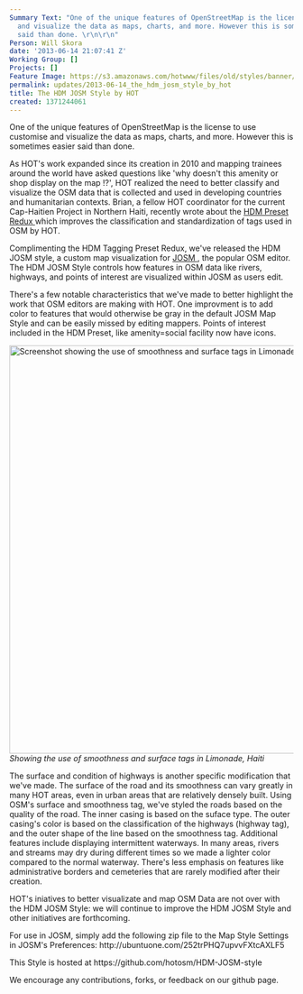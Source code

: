 ```yaml
---
Summary Text: "One of the unique features of OpenStreetMap is the license to use customise
  and visualize the data as maps, charts, and more. However this is sometimes easier
  said than done. \r\n\r\n"
Person: Will Skora
date: '2013-06-14 21:07:41 Z'
Working Group: []
Projects: []
Feature Image: https://s3.amazonaws.com/hotwww/files/old/styles/banner/public/image.jpeg
permalink: updates/2013-06-14_the_hdm_josm_style_by_hot
title: The HDM JOSM Style by HOT
created: 1371244061
---
```

<p>One of the unique features of OpenStreetMap is the license to use customise and visualize the data as maps, charts, and more. However this is sometimes easier said than done.</p><p>As HOT's work expanded since its creation in 2010 and mapping trainees around the world have asked questions like 'why doesn't this amenity or shop display on the map !?', HOT realized the need to better classify and visualize the OSM data that is collected and used in developing countries and humanitarian contexts. Brian, a fellow HOT coordinator for the current Cap-Haitien Project in Northern Haiti, recently wrote about the <a href="http://hot.openstreetmap.org/updates/2013-06-07_humanitarian_data_model_redux"> HDM Preset Redux </a> which improves the classification and standardization of tags used in OSM by HOT.</p><p>Complimenting the HDM Tagging Preset Redux, we've released the HDM JOSM style, a custom map visualization for <a href="http://josm.openstreetmap.de">JOSM </a>, the popular OSM editor. The HDM JOSM Style controls how features in OSM data like rivers, highways, and points of interest are visualized within JOSM as users edit.</p><p>There's a few notable characteristics that we've made to better highlight the work that OSM editors are making with HOT. One improvment is to add color to features that would otherwise be gray in the default JOSM Map Style and can be easily missed by editing mappers. Points of interest included in the HDM Preset, like amenity=social facility now have icons.</p><p><img title="Smoothness and surface tags in Limonade, Haiti" src="https://s3.amazonaws.com/hotwww/files/old/image.jpeg" alt="Screenshot showing the use of smoothness and surface tags in Limonade, Haiti" height="724" width="1306"> <em>Showing the use of smoothness and surface tags in Limonade, Haiti</em></p><p>The surface and condition of highways is another specific modification that we've made. The surface of the road and its smoothness can vary greatly in many HOT areas, even in urban areas that are relatively densely built. Using OSM's surface and smoothness tag, we've styled the roads based on the quality of the road. The inner casing is based on the suface type. The outer casing's color is based on the classification of the highways (highway tag), and the outer shape of the line based on the smoothness tag. Additional features include displaying intermittent waterways. In many areas, rivers and streams may dry during different times so we made a lighter color compared to the normal waterway. There's less emphasis on features like administrative borders and cemeteries that are rarely modified after their creation.</p><p>HOT's iniatives to better visualizate and map OSM Data are not over with the HDM JOSM Style: we will continue to improve the HDM JOSM Style and other initiatives are forthcoming.</p><p>For use in JOSM, simply add the following zip file to the Map Style Settings in JOSM's Preferences: http://ubuntuone.com/252trPHQ7upvvFXtcAXLF5</p><p>This Style is hosted at https://github.com/hotosm/HDM-JOSM-style</p><p>We encourage any contributions, forks, or feedback on our github page.</p>
